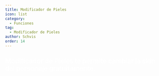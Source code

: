 ```yaml
---
title: Modificador de Pieles
icon: list
category:
  - Funciones
tag:
  - Modificador de Pieles
author: Schvis
order: 14
---
```


## <span style='color:white;'>Modificador de Pieles te permite cambiar la skin del personaje gratuitamente.</span>